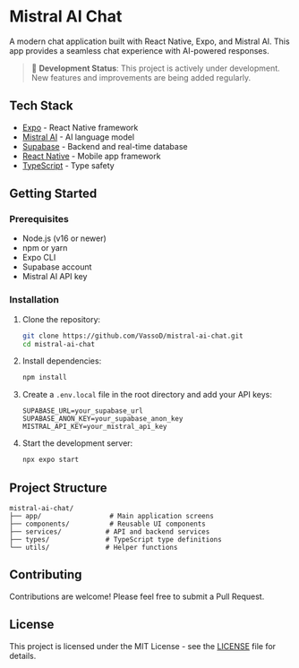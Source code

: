# Mistral AI Chat

A modern chat application built with React Native, Expo, and Mistral AI. This app provides a seamless chat experience with AI-powered responses.

> 🚧 **Development Status**: This project is actively under development. New features and improvements are being added regularly.

## Tech Stack

- [Expo](https://expo.dev) - React Native framework
- [Mistral AI](https://mistral.ai) - AI language model
- [Supabase](https://supabase.com) - Backend and real-time database
- [React Native](https://reactnative.dev) - Mobile app framework
- [TypeScript](https://www.typescriptlang.org) - Type safety

## Getting Started

### Prerequisites

- Node.js (v16 or newer)
- npm or yarn
- Expo CLI
- Supabase account
- Mistral AI API key

### Installation

1. Clone the repository:

   ```bash
   git clone https://github.com/VassoD/mistral-ai-chat.git
   cd mistral-ai-chat
   ```

2. Install dependencies:

   ```bash
   npm install
   ```

3. Create a `.env.local` file in the root directory and add your API keys:

   ```
   SUPABASE_URL=your_supabase_url
   SUPABASE_ANON_KEY=your_supabase_anon_key
   MISTRAL_API_KEY=your_mistral_api_key
   ```

4. Start the development server:
   ```bash
   npx expo start
   ```

## Project Structure

```
mistral-ai-chat/
├── app/                 # Main application screens
├── components/          # Reusable UI components
├── services/           # API and backend services
├── types/              # TypeScript type definitions
└── utils/              # Helper functions
```

## Contributing

Contributions are welcome! Please feel free to submit a Pull Request.

## License

This project is licensed under the MIT License - see the [LICENSE](LICENSE) file for details.
